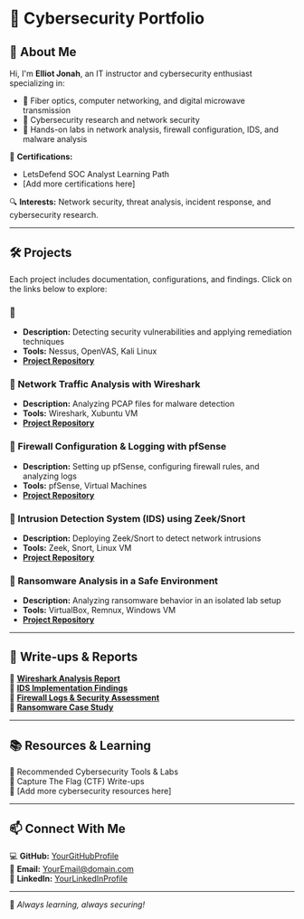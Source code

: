 # 🚀 Cybersecurity Portfolio

## 👋 About Me
Hi, I'm **Elliot Jonah**, an IT instructor and cybersecurity enthusiast specializing in:
- 🔹 Fiber optics, computer networking, and digital microwave transmission
- 🔹 Cybersecurity research and network security
- 🔹 Hands-on labs in network analysis, firewall configuration, IDS, and malware analysis

📜 **Certifications:**
- LetsDefend SOC Analyst Learning Path
- [Add more certifications here]

🔍 **Interests:** Network security, threat analysis, incident response, and cybersecurity research.

---

## 🛠 Projects
Each project includes documentation, configurations, and findings. Click on the links below to explore:

### 🔹 <Identifying and Remediating Vulnerabilities>
- **Description:** Detecting security vulnerabilities and applying remediation techniques
- **Tools:** Nessus, OpenVAS, Kali Linux
- **[Project Repository](#)**

### 🔹 Network Traffic Analysis with Wireshark
- **Description:** Analyzing PCAP files for malware detection
- **Tools:** Wireshark, Xubuntu VM
- **[Project Repository](#)**

### 🔹 Firewall Configuration & Logging with pfSense
- **Description:** Setting up pfSense, configuring firewall rules, and analyzing logs
- **Tools:** pfSense, Virtual Machines
- **[Project Repository](#)**

### 🔹 Intrusion Detection System (IDS) using Zeek/Snort
- **Description:** Deploying Zeek/Snort to detect network intrusions
- **Tools:** Zeek, Snort, Linux VM
- **[Project Repository](#)**

### 🔹 Ransomware Analysis in a Safe Environment
- **Description:** Analyzing ransomware behavior in an isolated lab setup
- **Tools:** VirtualBox, Remnux, Windows VM
- **[Project Repository](#)**

---

## 📄 Write-ups & Reports
🔹 **[Wireshark Analysis Report](#)**  
🔹 **[IDS Implementation Findings](#)**  
🔹 **[Firewall Logs & Security Assessment](#)**  
🔹 **[Ransomware Case Study](#)**  

---

## 📚 Resources & Learning
🔹 Recommended Cybersecurity Tools & Labs  
🔹 Capture The Flag (CTF) Write-ups  
🔹 [Add more cybersecurity resources here]

---

## 📫 Connect With Me
💻 **GitHub:** [YourGitHubProfile](#)  
📧 **Email:** [YourEmail@domain.com](#)  
🔗 **LinkedIn:** [YourLinkedInProfile](#)  

---

🚀 _Always learning, always securing!_
